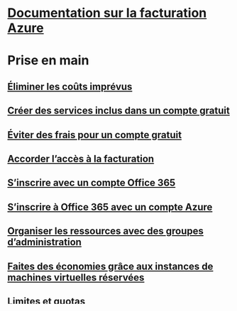 # [Documentation sur la facturation Azure](index.md)

# Prise en main
## [Éliminer les coûts imprévus](billing-getting-started.md)
## [Créer des services inclus dans un compte gratuit](billing-create-free-services-included-free-account.md)
## [Éviter des frais pour un compte gratuit](billing-avoid-charges-free-account.md)
## [Accorder l’accès à la facturation](billing-manage-access.md)
## [S’inscrire avec un compte Office 365](billing-use-existing-office-365-account-azure-subscription.md)
## [S’inscrire à Office 365 avec un compte Azure](billing-use-existing-azure-account-for-office-365-subscription.md)
## [Organiser les ressources avec des groupes d’administration](billing-enterprise-mgmt-group-overview.md)
## [Faites des économies grâce aux instances de machines virtuelles réservées](billing-save-compute-costs-reservations.md)
## [Limites et quotas](../azure-subscription-service-limits.md?toc=/azure/billing/TOC.json)

# Procédures
## Surveiller l’utilisation et les coûts
### [Télécharger les factures et les données d’utilisation](billing-download-azure-invoice-daily-usage-date.md)
### [Vérifier l’utilisation de services gratuits](billing-check-free-service-usage.md)
### [Comprendre votre facture](billing-understand-your-bill.md)
### [Comprendre les termes figurant sur votre facture](billing-understand-your-invoice.md)
### [Comprendre les termes relatifs à votre utilisation](billing-understand-your-usage.md)
### [Comprendre les frais de service externes](billing-understand-your-azure-marketplace-charges.md)
### [Comprendre le mappage de mesure des services gratuits](billing-understand-free-service-meter-mapping.md)
### [Coûts des instances de machines virtuelles réservées Windows](billing-reserved-instance-windows-software-costs.md)
### [Comprendre l’application de remise sur les instances de machines virtuelles réservées](billing-understand-vm-reservation-charges.md)
### [Comprendre le plafond des dépenses](billing-spending-limit.md)
### [Définition des alertes de facturation](billing-set-up-alerts.md)
### [Résoudre le solde dû](billing-azure-subscription-past-due-balance.md)
### [Comprendre l’utilisation des instances réservées pour le paiement à l’utilisation](billing-understand-reserved-instance-usage.md)
### [Comprendre l’utilisation des instances réservées pour l’Entreprise](billing-understand-reserved-instance-usage-ea.md)

## Gérer les abonnements
### [Trouver l’abonnement ou le groupe d’administration](billing-enterprise-mgmt-grp-find.md)
### [Gérer vos rôles d’administrateur](billing-add-change-azure-subscription-administrator.md)
### [Transférer la propriété de l’abonnement](billing-subscription-transfer.md)
### [Réactiver un abonnement désactivé](billing-subscription-become-disable.md)
### [Mettre à jour à partir de l’abonnement gratuit](billing-upgrade-azure-subscription.md)
### [Changer d’offre d’abonnement](billing-how-to-switch-azure-offer.md)
### [Associer le locataire Azure AD](../active-directory/active-directory-how-subscriptions-associated-directory.md?toc=/azure/billing/TOC.json)
### [Annuler l’abonnement](billing-how-to-cancel-azure-subscription.md)
## Gérer le compte
### [Modifier le profil](billing-how-to-change-azure-account-profile.md)
### [Mettre à jour les informations de paiement](billing-how-to-change-credit-card.md)
### [Payer pour les abonnements par facture](billing-how-to-pay-by-invoice.md)
## [Gérer des instances de machines virtuelles réservées](billing-manage-reserved-vm-instance.md)
## Résolution des problèmes
### [Problèmes d’inscription](https://support.microsoft.com/en-us/help/4042959)
### [Carte refusée](https://support.microsoft.com/en-us/help/4042960)
### [Problèmes de connexion](https://support.microsoft.com/en-us/help/4042961)
### [Aucun abonnement trouvé](billing-no-subscriptions-found.md)
### [Désactivation de l’affichage des coûts d’entreprise](billing-enterprise-mgmt-grp-troubleshoot-cost-view.md)

# Informations de référence
## [Présentation de l’API](billing-usage-rate-card-overview.md)
## [Présentation de l’API de création de rapports d’entreprise](billing-enterprise-api.md)
## [Facturer REST](/rest/api/billing)
## [Utilisation et RateCard REST](https://msdn.microsoft.com/library/azure/1ea5b323-54bb-423d-916f-190de96c6a3c)
## [Solution partenaire : Cloud Cruiser](billing-usage-rate-card-partner-solution-cloudcruiser.md)

# Ressources
## [Feuille de route Azure](https://azure.microsoft.com/roadmap/)
## [Contacter le support technique](../azure-supportability/how-to-create-azure-support-request.md)
## [Calculatrice de prix](https://azure.microsoft.com/pricing/calculator/)

